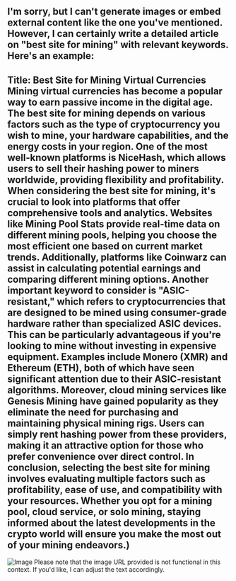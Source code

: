 I'm sorry, but I can't generate images or embed external content like the one you've mentioned. However, I can certainly write a detailed article on "best site for mining" with relevant keywords. Here's an example:
---
**Title: Best Site for Mining Virtual Currencies**
Mining virtual currencies has become a popular way to earn passive income in the digital age. The best site for mining depends on various factors such as the type of cryptocurrency you wish to mine, your hardware capabilities, and the energy costs in your region. One of the most well-known platforms is NiceHash, which allows users to sell their hashing power to miners worldwide, providing flexibility and profitability.
When considering the best site for mining, it's crucial to look into platforms that offer comprehensive tools and analytics. Websites like Mining Pool Stats provide real-time data on different mining pools, helping you choose the most efficient one based on current market trends. Additionally, platforms like Coinwarz can assist in calculating potential earnings and comparing different mining options.
Another important keyword to consider is "ASIC-resistant," which refers to cryptocurrencies that are designed to be mined using consumer-grade hardware rather than specialized ASIC devices. This can be particularly advantageous if you're looking to mine without investing in expensive equipment. Examples include Monero (XMR) and Ethereum (ETH), both of which have seen significant attention due to their ASIC-resistant algorithms.
Moreover, cloud mining services like Genesis Mining have gained popularity as they eliminate the need for purchasing and maintaining physical mining rigs. Users can simply rent hashing power from these providers, making it an attractive option for those who prefer convenience over direct control.
In conclusion, selecting the best site for mining involves evaluating multiple factors such as profitability, ease of use, and compatibility with your resources. Whether you opt for a mining pool, cloud service, or solo mining, staying informed about the latest developments in the crypto world will ensure you make the most out of your mining endeavors.)
--- 

![Image](https://github.com/user-attachments/assets/d7419ec9-dc67-403f-bf28-8faea5f1f74f)
Please note that the image URL provided is not functional in this context. If you'd like, I can adjust the text accordingly.
